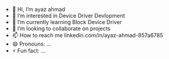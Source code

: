 - 👋 Hi, I’m ayaz ahmad  
- 👀 I’m interested in Device Driver Devlopment
- 🌱 I’m currently learning Block Device Driver
- 💞️ I’m looking to collaborate on projects
- 📫 How to reach me linkedin.com/in/ayaz-ahmad-857a6785
- 😄 Pronouns: ...
- ⚡ Fun fact: ...

<!---
001ayaz/001ayaz is a ✨ special ✨ repository because its `README.md` (this file) appears on your GitHub profile.
You can click the Preview link to take a look at your changes.
--->
